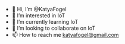 - 👋 Hi, I’m @KatyaFogel
- 👀 I’m interested in IoT
- 🌱 I’m currently learning IoT
- 💞️ I’m looking to collaborate on IoT
- 📫 How to reach me katyafogel@gmail.com

<!---
KatyaFogel/KatyaFogel is a ✨ special ✨ repository because its `README.md` (this file) appears on your GitHub profile.
You can click the Preview link to take a look at your changes.
--->
